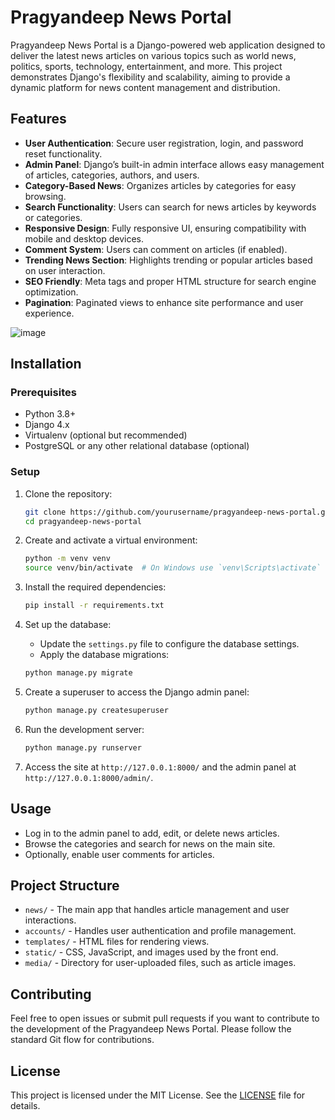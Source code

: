 # Pragyandeep News Portal

Pragyandeep News Portal is a Django-powered web application designed to deliver the latest news articles on various topics such as world news, politics, sports, technology, entertainment, and more. This project demonstrates Django's flexibility and scalability, aiming to provide a dynamic platform for news content management and distribution.

## Features

- **User Authentication**: Secure user registration, login, and password reset functionality.
- **Admin Panel**: Django’s built-in admin interface allows easy management of articles, categories, authors, and users.
- **Category-Based News**: Organizes articles by categories for easy browsing.
- **Search Functionality**: Users can search for news articles by keywords or categories.
- **Responsive Design**: Fully responsive UI, ensuring compatibility with mobile and desktop devices.
- **Comment System**: Users can comment on articles (if enabled).
- **Trending News Section**: Highlights trending or popular articles based on user interaction.
- **SEO Friendly**: Meta tags and proper HTML structure for search engine optimization.
- **Pagination**: Paginated views to enhance site performance and user experience.

![image](https://github.com/user-attachments/assets/3889ee3f-87a7-47d5-afc6-558773ec25b7)

## Installation

### Prerequisites

- Python 3.8+
- Django 4.x
- Virtualenv (optional but recommended)
- PostgreSQL or any other relational database (optional)

### Setup

1. Clone the repository:

    ```bash
    git clone https://github.com/yourusername/pragyandeep-news-portal.git
    cd pragyandeep-news-portal
    ```

2. Create and activate a virtual environment:

    ```bash
    python -m venv venv
    source venv/bin/activate  # On Windows use `venv\Scripts\activate`
    ```

3. Install the required dependencies:

    ```bash
    pip install -r requirements.txt
    ```

4. Set up the database:

    - Update the `settings.py` file to configure the database settings.
    - Apply the database migrations:

    ```bash
    python manage.py migrate
    ```

5. Create a superuser to access the Django admin panel:

    ```bash
    python manage.py createsuperuser
    ```

6. Run the development server:

    ```bash
    python manage.py runserver
    ```

7. Access the site at `http://127.0.0.1:8000/` and the admin panel at `http://127.0.0.1:8000/admin/`.

## Usage

- Log in to the admin panel to add, edit, or delete news articles.
- Browse the categories and search for news on the main site.
- Optionally, enable user comments for articles.

## Project Structure

- `news/` - The main app that handles article management and user interactions.
- `accounts/` - Handles user authentication and profile management.
- `templates/` - HTML files for rendering views.
- `static/` - CSS, JavaScript, and images used by the front end.
- `media/` - Directory for user-uploaded files, such as article images.

## Contributing

Feel free to open issues or submit pull requests if you want to contribute to the development of the Pragyandeep News Portal. Please follow the standard Git flow for contributions.

## License

This project is licensed under the MIT License. See the [LICENSE](LICENSE) file for details.
